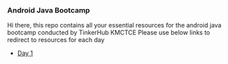 ### Android Java Bootcamp
Hi there, this repo contains all your essential resources for the android java bootcamp conducted by TinkerHub KMCTCE
Please use below links to redirect to resources for each day
- [Day 1]('android-java-bootcamp/tree/day-1/')
